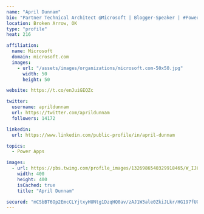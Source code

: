 ```yaml
---
name: "April Dunnam"
bio: "Partner Technical Architect @Microsoft | Blogger-Speaker | #PowerApps, #PowerAutomate, #Office365, #SharePoint | #WIT | #Karaoke Queen"
location: Broken Arrow, OK
type: "profile"
heat: 216

affiliation:
  name: Microsoft
  domain: microsoft.com
  images:
    - url: "/assets/images/organizations/microsoft.com-50x50.jpg"
      width: 50
      height: 50

website: https://t.co/enJuiGEQZc

twitter:
  username: aprildunnam
  url: https://twitter.com/aprildunnam
  followers: 14172

linkedin:
  url: https://www.linkedin.com/public-profile/in/april-dunnam

topics:
  - Power Apps

images:
  - url: https://pbs.twimg.com/profile_images/1326986540329918465/W_IJ6Ih2_400x400.jpg
    width: 400
    height: 400
    isCached: true
    title: "April Dunnam"

secured: "mCSbBT6Op2EmcCLYjtxyHUNtg1DzqHQ0av/zAJ1W3ale0ZkiJLkr/HG197fUOsCN23UuJMAsaYEbTJCIPnZibz+5HVZJTp6rW0i40lfzOvfQtSdnxuA+FYRpKoWY2jCyuCtJG7OLF4zhG+dpgJNpZx/vWCIjDzqD/PghkdgVJCXod1GX4dvJhjGLkwoQZrnOoZ+YFLzk6cyOMrCY3D5YjFNBkk7mdkMJftGukmcU7vt7oGuGrXXwNUkMD112/MnEGbMXX+oHagTRp4qKUhMazHDNnzwVm6FfGXGSjRQt8WzcMZmxwpxj6s4KGmmE2eZY4d4shJvkRcVMnzybFlb7aDaErl7o1v/0izyM8FrEfxdI/yYScg5TOyviIt57Tb521bE8GtNZSAi4J8+wlM19HlBRPK8aVBNMljQHihRvMOk=;U6fnabp2JeKWpv160AyIAA=="
---
```


